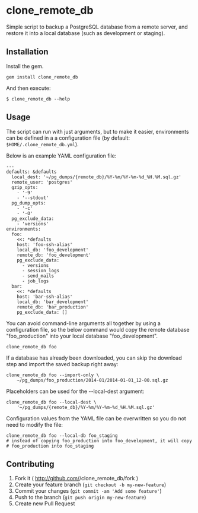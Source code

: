 # clone_remote_db

Simple script to backup a PostgreSQL database from a remote server, and restore
it into a local database (such as development or staging).

## Installation

Install the gem.

    gem install clone_remote_db

And then execute:

    $ clone_remote_db --help

## Usage

The script can run with just arguments, but to make it easier, environments can
be defined in a a configuration file (by default: `$HOME/.clone_remote_db.yml`).

Below is an example YAML configuration file:

    ---
    defaults: &defaults
      local_dest: '~/pg_dumps/{remote_db}/%Y-%m/%Y-%m-%d_%H.%M.sql.gz'
      remote_user: 'postgres'
      gzip_opts:
        - '-9'
        - '--stdout'
      pg_dump_opts:
        - '-c'
        - '-O'
      pg_exclude_data:
        - 'versions'
    environments:
      foo:
        <<: *defaults
        host: 'foo-ssh-alias'
        local_db: 'foo_development'
        remote_db: 'foo_development'
        pg_exclude_data:
          - versions
          - session_logs
          - send_mails
          - job_logs
      bar:
        <<: *defaults
        host: 'bar-ssh-alias'
        local_db: 'bar_development'
        remote_db: 'bar_production'
        pg_exclude_data: []

You can avoid command-line arguments all together by using a configuration
file, so the below command would copy the remote database "foo_production" into
your local database "foo_development".

    clone_remote_db foo

If a database has already been downloaded, you can skip the download step and
import the saved backup right away:

    clone_remote_db foo --import-only \
        ~/pg_dumps/foo_production/2014-01/2014-01-01_12-00.sql.gz

Placeholders can be used for the --local-dest argument:

    clone_remote_db foo --local-dest \
        '~/pg_dumps/{remote_db}/%Y-%m/%Y-%m-%d_%H.%M.sql.gz'

Configuration values from the YAML file can be overwritten so you do not need
to modify the file:

    clone_remote_db foo --local-db foo_staging
    # instead of copying foo_production into foo_development, it will copy
    # foo_production into foo_staging

## Contributing

1. Fork it ( http://github.com/<my-github-username>/clone_remote_db/fork )
2. Create your feature branch (`git checkout -b my-new-feature`)
3. Commit your changes (`git commit -am 'Add some feature'`)
4. Push to the branch (`git push origin my-new-feature`)
5. Create new Pull Request
